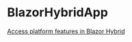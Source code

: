 # BlazorHybridApp
[Access platform features in Blazor Hybrid](https://learn.microsoft.com/en-us/training/modules/build-blazor-hybrid/9-exercise-platform-features)